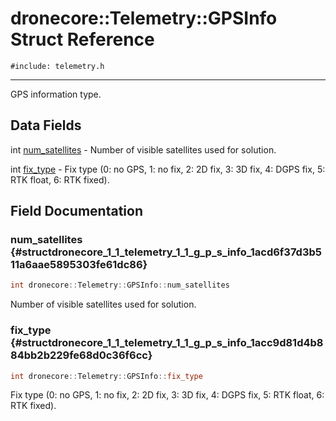 # dronecore::Telemetry::GPSInfo Struct Reference
`#include: telemetry.h`

----


GPS information type. 


## Data Fields


 int [num_satellites](#structdronecore_1_1_telemetry_1_1_g_p_s_info_1acd6f37d3b511a6aae5895303fe61dc86) - Number of visible satellites used for solution.


 int [fix_type](#structdronecore_1_1_telemetry_1_1_g_p_s_info_1acc9d81d4b884bb2b229fe68d0c36f6cc) - Fix type (0: no GPS, 1: no fix, 2: 2D fix, 3: 3D fix, 4: DGPS fix, 5: RTK float, 6: RTK fixed).


## Field Documentation


### num_satellites {#structdronecore_1_1_telemetry_1_1_g_p_s_info_1acd6f37d3b511a6aae5895303fe61dc86}

```cpp
int dronecore::Telemetry::GPSInfo::num_satellites
```


Number of visible satellites used for solution.


### fix_type {#structdronecore_1_1_telemetry_1_1_g_p_s_info_1acc9d81d4b884bb2b229fe68d0c36f6cc}

```cpp
int dronecore::Telemetry::GPSInfo::fix_type
```


Fix type (0: no GPS, 1: no fix, 2: 2D fix, 3: 3D fix, 4: DGPS fix, 5: RTK float, 6: RTK fixed).

